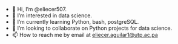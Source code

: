 - 👋 Hi, I’m @eliecer507.
- 👀 I’m interested in data science.
- 🌱 I’m currently learning Python, bash, postgreSQL.
- 💞️ I’m looking to collaborate on Python projects for data science.
- 📫 How to reach me by email at eliecer.aguilar1@utp.ac.pa
